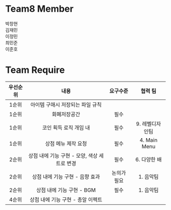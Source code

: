 # Team8 Member

박창현<br>
김재민<br>
이정민<br>
최민준<br>
이준호<br>


# Team Require

| 우선순위 | 내용                                  | 요구수준    | 협력 팀         |
| :------------: | :------------: | :------------: | :------------: |
| 1순위    | 아이템 구매시 저장되는 파일 규칙             |             |        |
| 1순위    | 화폐저장공간                                 | 필수        |        |
| 1순위    | 코인 획득 로직 개임 내                       | 필수        | 9. 레벨디자인팀 |
| 1순위    | 상점 메뉴 제작 요청                          | 필수        | 4. Main Menu    |
| 2순위    | 상점 내에 기능 구현 - 모양, 색상 세트로 변경 | 필수        | 6. 다양한 배    |
| 2순위    | 상점 내에 기능 구현 - 음향 효과              | 논의가 필요 | 1. 음악팀       |
| 2순위    | 상점 내에 기능 구현 - BGM                    | 필수        | 1. 음악팀       |
| 4순위    | 상점 내에 기능 구현 - 총알 이펙트            |      |         |

